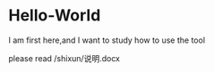 # Hello-World
I am first here,and I want to study how to use the tool 

please read /shixun/说明.docx
